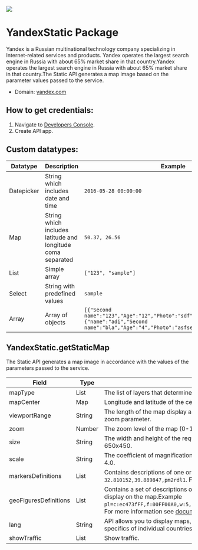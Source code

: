 ﻿[![](https://scdn.rapidapi.com/RapidAPI_banner.png)](https://rapidapi.com/package/Yandex/functions?utm_source=RapidAPIGitHub_YandexFunctions&utm_medium=button&utm_content=RapidAPI_GitHub)

# YandexStatic Package
Yandex is a Russian multinational technology company specializing in Internet-related services and products. Yandex operates the largest search engine in Russia with about 65% market share in that country.Yandex operates the largest search engine in Russia with about 65% market share in that country.The Static API generates a map image based on the parameter values passed to the service.
* Domain: [yandex.com](https://yandex.com)

## How to get credentials:
1. Navigate to [Developers Console](https://developer.tech.yandex.com/keys).
2. Create API app.


## Custom datatypes:
  |Datatype|Description|Example
  |--------|-----------|----------
  |Datepicker|String which includes date and time|```2016-05-28 00:00:00```
  |Map|String which includes latitude and longitude coma separated|```50.37, 26.56```
  |List|Simple array|```["123", "sample"]```
  |Select|String with predefined values|```sample```
  |Array|Array of objects|```[{"Second name":"123","Age":"12","Photo":"sdf","Draft":"sdfsdf"},{"name":"adi","Second name":"bla","Age":"4","Photo":"asfserwe","Draft":"sdfsdf"}] ```



## YandexStatic.getStaticMap
The Static API generates a map image in accordance with the values ​​of the parameters passed to the service.

| Field| Type       | Description
|------|------------|----------
| mapType    | List       | The list of layers that determine the type of map.
| mapCenter   | Map        | Longitude and latitude of the center of the map in degrees.
| viewportRange  | String     | The length of the map display area by longitude and latitude (in degrees).Can not be used with zoom parameter.
| zoom    | Number     | The zoom level of the map (0-17).Can not be used with viewportRange parameter.
| size | String     | The width and height of the requested map image (in pixels), see Map size. The default value is 650x450.
| scale| String     | The coefficient of magnification of objects on the map. Can take a fractional value from 1.0 to 4.0.
| markersDefinitions   | List     | Contains descriptions of one or more labels that you want to display on the map. Example ```32.810152,39.889847,pm2rdl1```. For more information see [documentation](https://tech.yandex.com/maps/doc/staticapi/1.x/dg/concepts/markers-docpage/).
| geoFiguresDefinitions   | List     | Contains a set of descriptions of geometric shapes (polygons and polygons) that you want to display on the map.Example ```pl=c:ec473fFF,f:00FF00A0,w:5,37.51,55.83,37.67,55.82,37.66,55.74,37.49,55.70,37.51,55.83```. For more information see [documentation](https://tech.yandex.com/maps/doc/staticapi/1.x/dg/concepts/polylines-docpage/).
| lang | String     | API allows you to display maps, localized in different languages, taking into account the specifics of individual countries.
| showTraffic | List     | Show traffic.


